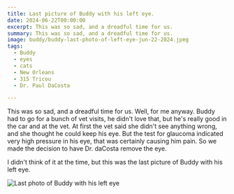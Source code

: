 ```yaml
---
title: Last picture of Buddy with his left eye.
date: 2024-06-22T00:00:00
excerpt: This was so sad, and a dreadful time for us.
summary: This was so sad, and a dreadful time for us.
image: buddy/buddy-last-photo-of-left-eye-jun-22-2024.jpeg
tags:
  - Buddy
  - eyes
  - cats
  - New Orleans
  - 315 Tricou
  - Dr. Paul DaCosta

---
```


This was so sad, and a dreadful time for us. Well, for me anyway. Buddy had to go for a bunch of vet visits, he didn't love that, but he's really good in the car and at the vet. At first the vet said she didn't see anything wrong, and she thought he could keep his eye. But the test for glaucoma indicated very high pressure in his eye, that was certainly causing him pain. So we made the decision to have Dr. daCosta remove the eye.

I didn't think of it at the time, but this was the last picture of Buddy with his left eye.

![Last photo of Buddy with his left eye](/static/img/buddy/buddy-last-photo-of-left-eye-jun-22-2024.jpeg)